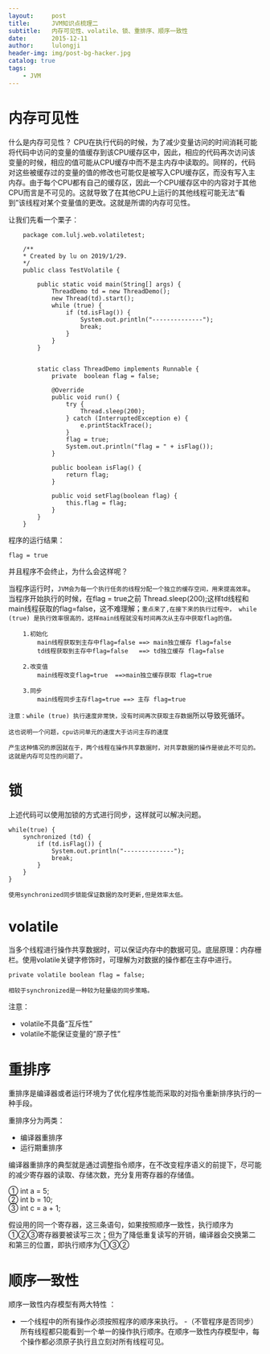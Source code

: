 ```yaml
---
layout:     post
title:      JVM知识点梳理二
subtitle:   内存可见性、volatile、锁、重排序、顺序一致性
date:       2015-12-11
author:     lulongji
header-img: img/post-bg-hacker.jpg
catalog: true
tags:
    - JVM
---
```


# 内存可见性
什么是内存可见性？
CPU在执行代码的时候，为了减少变量访问的时间消耗可能将代码中访问的变量的值缓存到该CPU缓存区中，因此，相应的代码再次访问该变量的时候，相应的值可能从CPU缓存中而不是主内存中读取的。同样的，代码对这些被缓存过的变量的值的修改也可能仅是被写入CPU缓存区，而没有写入主内存。由于每个CPU都有自己的缓存区，因此一个CPU缓存区中的内容对于其他CPU而言是不可见的。这就导致了在其他CPU上运行的其他线程可能无法“看到”该线程对某个变量值的更改。这就是所谓的内存可见性。

让我们先看一个栗子：

        package com.lulj.web.volatiletest;

        /**
        * Created by lu on 2019/1/29.
        */
        public class TestVolatile {

            public static void main(String[] args) {
                ThreadDemo td = new ThreadDemo();
                new Thread(td).start();
                while (true) {
                    if (td.isFlag()) {
                        System.out.println("--------------");
                        break;
                    }
                }
            }


            static class ThreadDemo implements Runnable {
                private  boolean flag = false;

                @Override
                public void run() {
                    try {
                        Thread.sleep(200);
                    } catch (InterruptedException e) {
                        e.printStackTrace();
                    }
                    flag = true;
                    System.out.println("flag = " + isFlag());
                }

                public boolean isFlag() {
                    return flag;
                }

                public void setFlag(boolean flag) {
                    this.flag = flag;
                }
            }
        }


程序的运行结果：

    flag = true

并且程序不会终止，为什么会这样呢？

当程序运行时，```JVM会为每一个执行任务的线程分配一个独立的缓存空间，用来提高效率```。当程序开始执行的时候，在flag = true之前 Thread.sleep(200);这样td线程和main线程获取的flag=false，这不难理解；```重点来了,在接下来的执行过程中， while (true) 是执行效率很高的，这样main线程就没有时间再次从主存中获取flag的值。```


        1.初始化 
            main线程获取到主存中flag=false ==> main独立缓存 flag=false
            td线程获取到主存中flag=false   ==> td独立缓存 flag=false 

        2.改变值
            main线程改变flag=true  ==>main独立缓存获取 flag=true
            
        3.同步
            main线程同步主存flag=true ==> 主存 flag=true


```注意：while (true) 执行速度非常快，没有时间再次获取主存数据```所以导致死循环。

```这也说明一个问题，cpu访问单元的速度大于访问主存的速度```

```产生这种情况的原因就在于，两个线程在操作共享数据时，对共享数据的操作是彼此不可见的。这就是内存可见性的问题了。```

# 锁
上述代码可以使用加锁的方式进行同步，这样就可以解决问题。

    while(true) {
        synchronized (td) {
            if (td.isFlag()) {
                System.out.println("--------------");
                break;        
            }
        }
    }

```使用synchronized同步锁能保证数据的及时更新,但是效率太低。```

# volatile

当多个线程进行操作共享数据时，可以保证内存中的数据可见。底层原理：内存栅栏。使用volatile关键字修饰时，可理解为对数据的操作都在主存中进行。

    private volatile boolean flag = false;

```相较于synchronized是一种较为轻量级的同步策略。```

注意：
- volatile不具备“互斥性”
- volatile不能保证变量的“原子性”


# 重排序
重排序是编译器或者运行环境为了优化程序性能而采取的对指令重新排序执行的一种手段。

重排序分为两类：
- 编译器重排序
- 运行期重排序

编译器重排序的典型就是通过调整指令顺序，在不改变程序语义的前提下，尽可能的减少寄存器的读取、存储次数，充分复用寄存器的存储值。

   ①   int a = 5;    
   ②   int b = 10;            
   ③   int c = a + 1;  

假设用的同一个寄存器，这三条语句，如果按照顺序一致性，执行顺序为①②③寄存器要被读写三次；但为了降低重复读写的开销，编译器会交换第二和第三的位置，即执行顺序为①③②

# 顺序一致性

顺序一致性内存模型有两大特性 ：
- 一个线程中的所有操作必须按照程序的顺序来执行。 
-（不管程序是否同步）所有线程都只能看到一个单一的操作执行顺序。在顺序一致性内存模型中，每个操作都必须原子执行且立刻对所有线程可见。





